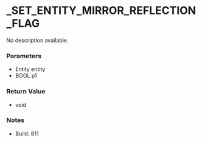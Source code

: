 # _SET_ENTITY_MIRROR_REFLECTION_FLAG

No description available.

### Parameters
* Entity entity
* BOOL p1

### Return Value
* void

### Notes
* Build: 811

